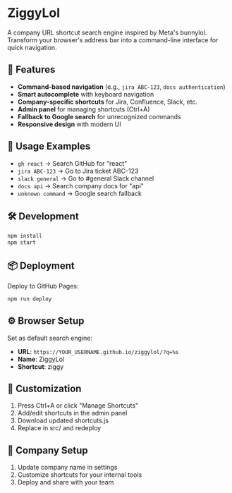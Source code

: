 # ZiggyLol

A company URL shortcut search engine inspired by Meta's bunnylol. Transform your browser's address bar into a command-line interface for quick navigation.

## 🚀 Features

- **Command-based navigation** (e.g., `jira ABC-123`, `docs authentication`)
- **Smart autocomplete** with keyboard navigation
- **Company-specific shortcuts** for Jira, Confluence, Slack, etc.
- **Admin panel** for managing shortcuts (Ctrl+A)
- **Fallback to Google search** for unrecognized commands
- **Responsive design** with modern UI

## 🎯 Usage Examples

- `gh react` → Search GitHub for "react"
- `jira ABC-123` → Go to Jira ticket ABC-123
- `slack general` → Go to #general Slack channel
- `docs api` → Search company docs for "api"
- `unknown command` → Google search fallback

## 🛠 Development

```bash
npm install
npm start
```

## 📦 Deployment

Deploy to GitHub Pages:

```bash
npm run deploy
```

## ⚙️ Browser Setup

Set as default search engine:
- **URL**: `https://YOUR_USERNAME.github.io/ziggylol/?q=%s`
- **Name**: ZiggyLol
- **Shortcut**: ziggy

## 🔧 Customization

1. Press Ctrl+A or click "Manage Shortcuts"
2. Add/edit shortcuts in the admin panel
3. Download updated shortcuts.js
4. Replace in src/ and redeploy

## 🏢 Company Setup

1. Update company name in settings
2. Customize shortcuts for your internal tools
3. Deploy and share with your team